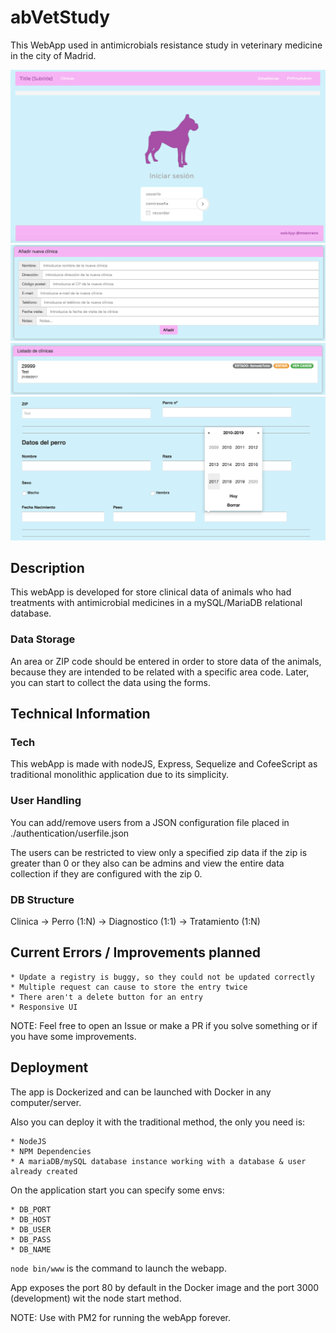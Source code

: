 # abVetStudy
This WebApp used in antimicrobials resistance study in veterinary medicine in the city of Madrid.

![Screenshot](readme/screenshot.png)
![Screenshot2](readme/screenshot2.png)
![Screenshot2](readme/screenshot3.png)
![Screenshot2](readme/screenshot4.png)

## Description

This webApp is developed for store clinical data of animals who had treatments with antimicrobial medicines in a mySQL/MariaDB relational database. 

### Data Storage

An area or ZIP code should be entered in order to store data of the animals, because they are intended to be related with a specific area code. Later, you can start to collect the data using the forms. 

## Technical Information

### Tech

This webApp is made with nodeJS, Express, Sequelize and CofeeScript as traditional monolithic application due to its simplicity.

### User Handling

You can add/remove users from a JSON configuration file placed in ./authentication/userfile.json

The users can be restricted to view only a specified zip data if the zip is greater than 0 or they also can be admins and view the entire data collection if they are configured with the zip 0.

### DB Structure

Clinica -> Perro (1:N) -> Diagnostico (1:1) -> Tratamiento (1:N)

## Current Errors / Improvements planned

    * Update a registry is buggy, so they could not be updated correctly
    * Multiple request can cause to store the entry twice
    * There aren't a delete button for an entry
    * Responsive UI

NOTE: Feel free to open an Issue or make a PR if you solve something or if you have some improvements.


## Deployment

The app is Dockerized and can be launched with Docker in any computer/server.

Also you can deploy it with the traditional method, the only you need is:

    * NodeJS
    * NPM Dependencies
    * A mariaDB/mySQL database instance working with a database & user already created

On the application start you can specify some envs:

    * DB_PORT
    * DB_HOST
    * DB_USER
    * DB_PASS
    * DB_NAME

`node bin/www` is the command to launch the webapp.

App exposes the port 80 by default in the Docker image and the port 3000 (development) wit the node start method.


NOTE: Use with PM2 for running the webApp forever.
